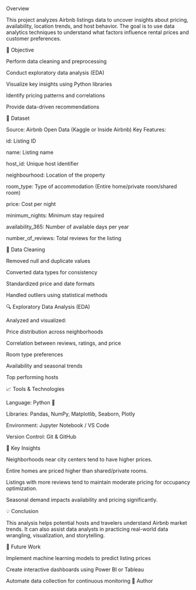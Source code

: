 Overview

This project analyzes Airbnb listings data to uncover insights about pricing, availability, location trends, and host behavior. The goal is to use data analytics techniques to understand what factors influence rental prices and customer preferences.

🎯 Objective

Perform data cleaning and preprocessing

Conduct exploratory data analysis (EDA)

Visualize key insights using Python libraries

Identify pricing patterns and correlations

Provide data-driven recommendations

📁 Dataset

Source: Airbnb Open Data (Kaggle or Inside Airbnb)
Key Features:

id: Listing ID

name: Listing name

host_id: Unique host identifier

neighbourhood: Location of the property

room_type: Type of accommodation (Entire home/private room/shared room)

price: Cost per night

minimum_nights: Minimum stay required

availability_365: Number of available days per year

number_of_reviews: Total reviews for the listing

🧹 Data Cleaning

Removed null and duplicate values

Converted data types for consistency

Standardized price and date formats

Handled outliers using statistical methods

🔍 Exploratory Data Analysis (EDA)

Analyzed and visualized:

Price distribution across neighborhoods

Correlation between reviews, ratings, and price

Room type preferences

Availability and seasonal trends

Top performing hosts

📈 Tools & Technologies

Language: Python 🐍

Libraries: Pandas, NumPy, Matplotlib, Seaborn, Plotly

Environment: Jupyter Notebook / VS Code

Version Control: Git & GitHub

🧠 Key Insights

Neighborhoods near city centers tend to have higher prices.

Entire homes are priced higher than shared/private rooms.

Listings with more reviews tend to maintain moderate pricing for occupancy optimization.

Seasonal demand impacts availability and pricing significantly.

💡 Conclusion

This analysis helps potential hosts and travelers understand Airbnb market trends.
It can also assist data analysts in practicing real-world data wrangling, visualization, and storytelling.

🚀 Future Work

Implement machine learning models to predict listing prices

Create interactive dashboards using Power BI or Tableau

Automate data collection for continuous monitoring
🧾 Author
